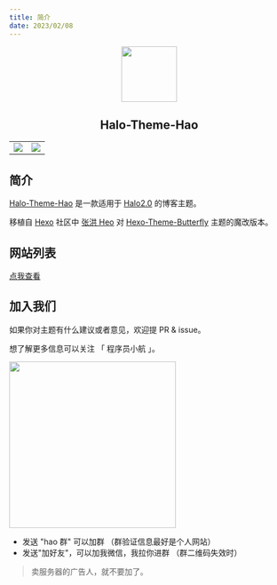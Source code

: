 ```yaml
---
title: 简介
date: 2023/02/08
---
```


<div align="center">
<img width="100" src="https://cdn.jsdelivr.net/gh/sun0225SUN/hao-docs/assets/images/logo.png">
<h2>Halo-Theme-Hao</h2>
</div>

<table>
<tr>
<td>
<img src="https://cdn.jsdelivr.net/gh/sun0225SUN/hao-docs/assets/images/Halo-Theme-Hao-White.jpg"/>
</td>
<td>
<img src="https://cdn.jsdelivr.net/gh/sun0225SUN/hao-docs/assets/images/Halo-Theme-Hao-Black.jpg"/>
</td>
</tr>
</table>

## 简介

[Halo-Theme-Hao](https://github.com/liuzhihang/halo-theme-hao) 是一款适用于 [Halo2.0](https://github.com/halo-dev/halo) 的博客主题。

移植自 [Hexo](https://hexo.io/zh-cn/index.html) 社区中 [张洪 Heo](https://blog.zhheo.com/) 对 [Hexo-Theme-Butterfly](https://github.com/liuzhihang/halo-theme-hao) 主题的魔改版本。

## 网站列表

[点我查看](https://docs.liuzhihang.com/others/examples.html)

## 加入我们

如果你对主题有什么建议或者意见，欢迎提 PR & issue。

想了解更多信息可以关注 「 程序员小航 」。


<img width="300" src="https://liuzhihang.com/themes/theme-hao/assets/images/wechat/wechat1.png" />

- 发送 "hao 群" 可以加群 （群验证信息最好是个人网站）
- 发送"加好友"，可以加我微信，我拉你进群 （群二维码失效时）

> 卖服务器的广告人，就不要加了。
